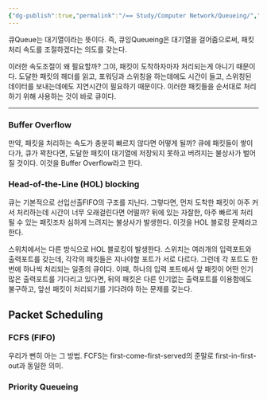 ```yaml
---
{"dg-publish":true,"permalink":"/== Study/Computer Network/Queueing/","created":"2023-12-17T23:52:44.000+09:00","updated":"2025-01-14T15:33:44.000+09:00"}
---
```



큐Queue는 대기열이라는 뜻이다.
즉, 큐잉Queueing은 대기열을 걸어줌으로써, 패킷 처리 속도를 조절하겠다는 의도를 갖는다.

이러한 속도조절이 왜 필요할까?
그야, 패킷이 도착하자마자 처리되는게 아니기 때문이다.
도달한 패킷의 헤더를 읽고, 포워딩과 스위칭을 하는데에도 시간이 들고, 스위칭된 데이터를 보내는데에도 지연시간이 필요하기 때문이다. 이러한 패킷들을 순서대로 처리하기 위해 사용하는 것이 바로 큐이다.

---

### Buffer Overflow
만약, 패킷을 처리하는 속도가 충분히 빠르지 않다면 어떻게 될까?
큐에 패킷들이 쌓이다가, 큐가 꽉찬다면, 도달한 패킷이 대기열에 저장되지 못하고 버려지는 불상사가 벌어질 것이다. 이것을 Buffer Overflow라고 한다.

### Head-of-the-Line (HOL) blocking
큐는 기본적으로 선입선출FIFO의 구조를 지닌다. 그렇다면, 먼저 도착한 패킷이 아주 커서 처리하는데 시간이 너무 오래걸린다면 어떨까? 뒤에 있는 자잘한, 아주 빠르게 처리될 수 있는 패킷조차 심하게 느려지는 불상사가 발생한다. 이것을 HOL 블로킹 문제라고 한다.

스위치에서는 다른 방식으로 HOL 블로킹이 발생한다. 스위치는 여러개의 입력포트와 출력포트를 갖는데, 각각의 패킷들은 지나야할 포트가 서로 다르다. 그런데 각 포트도 한번에 하나씩 처리되는 일종의 큐이다. 이때, 하나의 입력 포트에서 앞 패킷이 어떤 인기많은 출력포트를 기다리고 있다면, 뒤의 패킷은 다른 인기없는 출력포트를 이용함에도 불구하고, 앞선 패킷이 처리되기를 기다려야 하는 문제를 갖는다.

## Packet Scheduling

### FCFS (FIFO)
우리가 뻔히 아는 그 방법. FCFS는 first-come-first-served의 준말로 first-in-first-out과 동일한 의미.

### Priority Queueing
